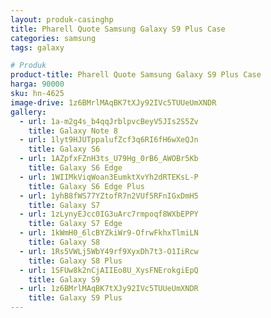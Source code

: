 ```yaml
---
layout: produk-casinghp
title: Pharell Quote Samsung Galaxy S9 Plus Case
categories: samsung
tags: galaxy

# Produk
product-title: Pharell Quote Samsung Galaxy S9 Plus Case
harga: 90000
sku: hn-4625
image-drive: 1z6BMrlMAqBK7tXJy92IVc5TUUeUmXNDR
gallery:
  - url: 1a-m2g4s_b4qqJrblpvcBeyV5JIs2S5Zv
    title: Galaxy Note 8
  - url: 1lyt9HJUTppalufZcf3q6RI6fH6wXeQJn
    title: Galaxy S6
  - url: 1AZpfxFZnH3ts_U79Hg_0rB6_AWOBr5Kb
    title: Galaxy S6 Edge
  - url: 1WIIMkViqWoan3EumktXvYh2dRTEKsL-P
    title: Galaxy S6 Edge Plus
  - url: 1yhB8fWS77YZtofR7n2VUf5RFnIGxDmH5
    title: Galaxy S7
  - url: 1zLynyEJcc0IG3uArc7rmpoqf8WXbEPPY
    title: Galaxy S7 Edge
  - url: 1kWmH0_6lcBYZkiWr9-OfrwFkhxTlmiLN
    title: Galaxy S8
  - url: 1Rs5VWLj5WbY49rf9XyxDh7t3-O1IiRcw
    title: Galaxy S8 Plus
  - url: 1SFUw8k2nCjAIIEo8U_XysFNErokgiEpQ
    title: Galaxy S9
  - url: 1z6BMrlMAqBK7tXJy92IVc5TUUeUmXNDR
    title: Galaxy S9 Plus
---
```

